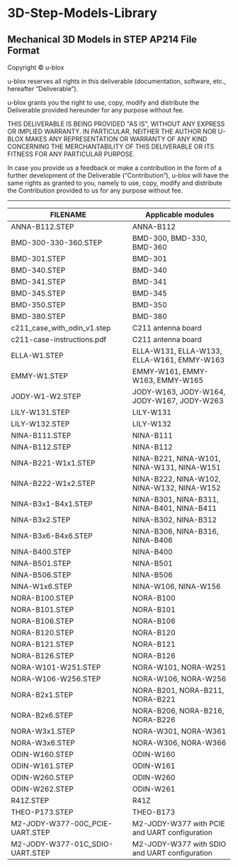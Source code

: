 # 3D-Step-Models-Library
Mechanical 3D Models in STEP AP214 File Format
--------------------------------------------------------------------------------

Copyright &copy; u-blox 

u-blox reserves all rights in this deliverable (documentation, software, etc., 
hereafter “Deliverable”). 

u-blox grants you the right to use, copy, modify and distribute the Deliverable
provided hereunder for any purpose without fee.  

THIS DELIVERABLE IS BEING PROVIDED "AS IS", WITHOUT ANY EXPRESS OR IMPLIED 
WARRANTY. IN PARTICULAR, NEITHER THE AUTHOR NOR U-BLOX MAKES ANY REPRESENTATION 
OR WARRANTY OF ANY KIND CONCERNING THE MERCHANTABILITY OF THIS DELIVERABLE 
OR ITS FITNESS FOR ANY PARTICULAR PURPOSE.

In case you provide us a feedback or make a contribution in the form of a 
further development of the Deliverable (“Contribution”), u-blox will have the 
same rights as granted to you, namely to use, copy, modify and distribute the 
Contribution provided to us for any purpose without fee.

-------------------------------------------------------------------------------

|FILENAME                   |Applicable modules |
|---------------------------|-------------------|
|ANNA-B112.STEP             |ANNA-B112|
|BMD-300-330-360.STEP       |BMD-300, BMD-330, BMD-360|
|BMD-301.STEP               |BMD-301|
|BMD-340.STEP               |BMD-340|
|BMD-341.STEP               |BMD-341|
|BMD-345.STEP               |BMD-345|
|BMD-350.STEP               |BMD-350|
|BMD-380.STEP               |BMD-380|
|c211_case_with_odin_v1.step|C211 antenna board|
|c211-case-instructions.pdf |C211 antenna board|
|ELLA-W1.STEP               |ELLA-W131, ELLA-W133, ELLA-W161, EMMY-W163|
|EMMY-W1.STEP               |EMMY-W161, EMMY-W163, EMMY-W165|
|JODY-W1-W2.STEP            |JODY-W163, JODY-W164, JODY-W167, JODY-W263|
|LILY-W131.STEP             |LILY-W131|
|LILY-W132.STEP             |LILY-W132|
|NINA-B111.STEP             |NINA-B111|
|NINA-B112.STEP             |NINA-B112|
|NINA-B221-W1x1.STEP        |NINA-B221, NINA-W101, NINA-W131, NINA-W151|
|NINA-B222-W1x2.STEP        |NINA-B222, NINA-W102, NINA-W132, NINA-W152|
|NINA-B3x1-B4x1.STEP        |NINA-B301, NINA-B311, NINA-B401, NINA-B411|
|NINA-B3x2.STEP             |NINA-B302, NINA-B312|
|NINA-B3x6-B4x6.STEP        |NINA-B306, NINA-B316, NINA-B406|
|NINA-B400.STEP             |NINA-B400|
|NINA-B501.STEP             |NINA-B501|
|NINA-B506.STEP             |NINA-B506|
|NINA-W1x6.STEP             |NINA-W106, NINA-W156|
|NORA-B100.STEP             |NORA-B100|
|NORA-B101.STEP             |NORA-B101|
|NORA-B106.STEP             |NORA-B106|
|NORA-B120.STEP             |NORA-B120|
|NORA-B121.STEP             |NORA-B121|
|NORA-B126.STEP             |NORA-B126|
|NORA-W101-W251.STEP        |NORA-W101, NORA-W251|
|NORA-W106-W256.STEP        |NORA-W106, NORA-W256|
|NORA-B2x1.STEP             |NORA-B201, NORA-B211, NORA-B221|
|NORA-B2x6.STEP             |NORA-B206, NORA-B216, NORA-B226|
|NORA-W3x1.STEP             |NORA-W301, NORA-W361|
|NORA-W3x6.STEP             |NORA-W306, NORA-W366|
|ODIN-W160.STEP             |ODIN-W160|
|ODIN-W161.STEP             |ODIN-W161|
|ODIN-W260.STEP             |ODIN-W260|
|ODIN-W262.STEP             |ODIN-W261|
|R41Z.STEP                  |R41Z|
|THEO-P173.STEP             |THEO-B173|
|M2-JODY-W377-00C_PCIE-UART.STEP  |M2-JODY-W377 with PCIE and UART configuration|
|M2-JODY-W377-01C_SDIO-UART.STEP  |M2-JODY-W377 with SDIO and UART configuration|
